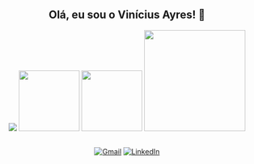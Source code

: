 <div align="center">

## Olá, eu sou o Vinícius Ayres! 👋

<img src="https://skillicons.dev/icons?i=html,css,js,vue,laravel,cs,java,python">
<img height="120em" src="https://github-readme-stats.vercel.app/api?username=vini-ayres&theme=tokyonight&show_icons=true">
<img height="120em" src="https://github-readme-streak-stats.herokuapp.com/?user=vini-ayres&theme=tokyonight&show_icons=true">
<img height="200em" src="https://github-readme-stats.vercel.app/api/top-langs/?username=vini-ayres&theme=tokyonight&layout=compact&langs_count=16">

##

[![Gmail](https://img.shields.io/badge/Gmail-D14836?style=for-the-badge&logo=gmail&logoColor=white)](mailto:vini.na.ayres@gmail.com)
[![LinkedIn](https://img.shields.io/badge/LinkedIn-0077B5?style=for-the-badge&logo=linkedin&logoColor=white)](https://www.linkedin.com/in/vinicius-ayres/)
</div>
